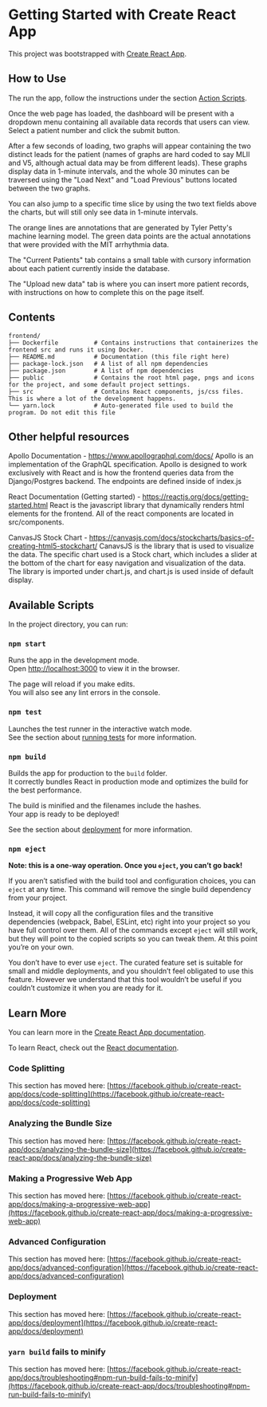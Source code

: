 # Getting Started with Create React App

This project was bootstrapped with [Create React App](https://github.com/facebook/create-react-app).

## How to Use

The run the app, follow the instructions under the section [Action Scripts](#available-scripts).

Once the web page has loaded, the dashboard will be present with a dropdown menu containing all available data records that users can view. Select a patient number and click the submit button.

After a few seconds of loading, two graphs will appear containing the two distinct leads for the patient (names of graphs are hard coded to say MLII and V5, although actual data may be from different leads). These graphs display data in 1-minute intervals, and the whole 30 minutes can be traversed using the "Load Next" and "Load Previous" buttons located between the two graphs.

You can also jump to a specific time slice by using the two text fields above the charts, but will still only see data in 1-minute intervals.

The orange lines are annotations that are generated by Tyler Petty's machine learning model. The green data points are the actual annotations that were provided with the MIT arrhythmia data.

The "Current Patients" tab contains a small table with cursory information about each patient currently inside the database.

The "Upload new data" tab is where you can insert more patient records, with instructions on how to complete this on the page itself.

## Contents

    frontend/
    ├── Dockerfile          # Contains instructions that containerizes the frontend src and runs it using Docker.
    ├── README.md           # Documentation (this file right here)
    ├── package-lock.json   # A list of all npm dependencies 
    ├── package.json        # A list of npm dependencies
    ├── public              # Contains the root html page, pngs and icons for the project, and some default project settings.
    ├── src                 # Contains React components, js/css files. This is where a lot of the development happens.
    └── yarn.lock           # Auto-generated file used to build the program. Do not edit this file

## Other helpful resources

Apollo Documentation - https://www.apollographql.com/docs/
Apollo is an implementation of the GraphQL specification. Apollo is designed to work exclusively with React and is how the frontend queries data from the Django/Postgres backend. The endpoints are defined inside of index.js

React Documentation (Getting started) - https://reactjs.org/docs/getting-started.html
React is the javascript library that dynamically renders html elements for the frontend. All of the react components are located in src/components.

CanvasJS Stock Chart - https://canvasjs.com/docs/stockcharts/basics-of-creating-html5-stockchart/
CanavsJS is the library that is used to visualize the data. The specific chart used is a Stock chart, which includes a slider at the bottom of the chart for easy navigation and visualization of the data. The library is imported under chart.js, and chart.js is used inside of default display. 

## Available Scripts


In the project directory, you can run:

### `npm start`

Runs the app in the development mode.\
Open [http://localhost:3000](http://localhost:3000) to view it in the browser.

The page will reload if you make edits.\
You will also see any lint errors in the console.

### `npm test`

Launches the test runner in the interactive watch mode.\
See the section about [running tests](https://facebook.github.io/create-react-app/docs/running-tests) for more information.

### `npm build`

Builds the app for production to the `build` folder.\
It correctly bundles React in production mode and optimizes the build for the best performance.

The build is minified and the filenames include the hashes.\
Your app is ready to be deployed!

See the section about [deployment](https://facebook.github.io/create-react-app/docs/deployment) for more information.

### `npm eject`

**Note: this is a one-way operation. Once you `eject`, you can’t go back!**

If you aren’t satisfied with the build tool and configuration choices, you can `eject` at any time. This command will remove the single build dependency from your project.

Instead, it will copy all the configuration files and the transitive dependencies (webpack, Babel, ESLint, etc) right into your project so you have full control over them. All of the commands except `eject` will still work, but they will point to the copied scripts so you can tweak them. At this point you’re on your own.

You don’t have to ever use `eject`. The curated feature set is suitable for small and middle deployments, and you shouldn’t feel obligated to use this feature. However we understand that this tool wouldn’t be useful if you couldn’t customize it when you are ready for it.

## Learn More

You can learn more in the [Create React App documentation](https://facebook.github.io/create-react-app/docs/getting-started).

To learn React, check out the [React documentation](https://reactjs.org/).

### Code Splitting

This section has moved here: [https://facebook.github.io/create-react-app/docs/code-splitting](https://facebook.github.io/create-react-app/docs/code-splitting)

### Analyzing the Bundle Size

This section has moved here: [https://facebook.github.io/create-react-app/docs/analyzing-the-bundle-size](https://facebook.github.io/create-react-app/docs/analyzing-the-bundle-size)

### Making a Progressive Web App

This section has moved here: [https://facebook.github.io/create-react-app/docs/making-a-progressive-web-app](https://facebook.github.io/create-react-app/docs/making-a-progressive-web-app)

### Advanced Configuration

This section has moved here: [https://facebook.github.io/create-react-app/docs/advanced-configuration](https://facebook.github.io/create-react-app/docs/advanced-configuration)

### Deployment

This section has moved here: [https://facebook.github.io/create-react-app/docs/deployment](https://facebook.github.io/create-react-app/docs/deployment)

### `yarn build` fails to minify

This section has moved here: [https://facebook.github.io/create-react-app/docs/troubleshooting#npm-run-build-fails-to-minify](https://facebook.github.io/create-react-app/docs/troubleshooting#npm-run-build-fails-to-minify)
